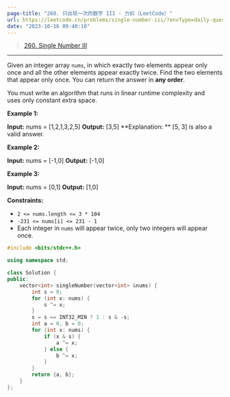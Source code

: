 ```yaml
---
page-title: "260. 只出现一次的数字 III - 力扣（LeetCode）"
url: https://leetcode.cn/problems/single-number-iii/?envType=daily-question&envId=2023-10-16
date: "2023-10-16 09:40:10"
---
```


> [260\. Single Number III](https://leetcode.cn/problems/single-number-iii/)

---

Given an integer array `nums`, in which exactly two elements appear only once and all the other elements appear exactly twice. Find the two elements that appear only once. You can return the answer in **any order**.

You must write an algorithm that runs in linear runtime complexity and uses only constant extra space.

**Example 1:**

**Input:** nums = \[1,2,1,3,2,5\]
**Output:** \[3,5\]
**Explanation: ** \[5, 3\] is also a valid answer.

**Example 2:**

**Input:** nums = \[-1,0\]
**Output:** \[-1,0\]

**Example 3:**

**Input:** nums = \[0,1\]
**Output:** \[1,0\]

**Constraints:**

-   `2 <= nums.length <= 3 * 104`
-   `-231 <= nums[i] <= 231 - 1`
-   Each integer in `nums` will appear twice, only two integers will appear once.

```cpp
#include <bits/stdc++.h>

using namespace std;

class Solution {
public:
    vector<int> singleNumber(vector<int> &nums) {
        int s = 0;
        for (int x: nums) {
            s ^= x;
        }
        s = s == INT32_MIN ? 1 : s & -s;
        int a = 0, b = 0;
        for (int x: nums) {
            if (x & s) {
                a ^= x;
            } else {
                b ^= x;
            }
        }
        return {a, b};
    }
};
```